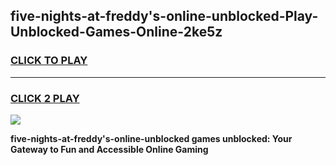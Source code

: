 
## five-nights-at-freddy's-online-unblocked-Play-Unblocked-Games-Online-2ke5z
<h3>
<a href="https://premium76.site?title=five-nights-at-freddy's-online-unblocked&ref=25A">CLICK TO PLAY</a></h3>
<hr>

<h3>
<a href="https://premium76.site?title=five-nights-at-freddy's-online-unblocked&ref=25A">CLICK 2 PLAY</a>
  
</h3>

<a href="https://premium76.site?title=five-nights-at-freddy's-online-unblocked&ref=25A"><img src="https://clearcache.store/games.png"></a>


**five-nights-at-freddy's-online-unblocked games unblocked: Your Gateway to Fun and Accessible Online Gaming**
